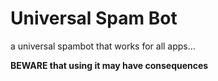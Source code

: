 # Universal Spam Bot
a universal spambot that works for all apps...

**BEWARE that using it may have consequences**
